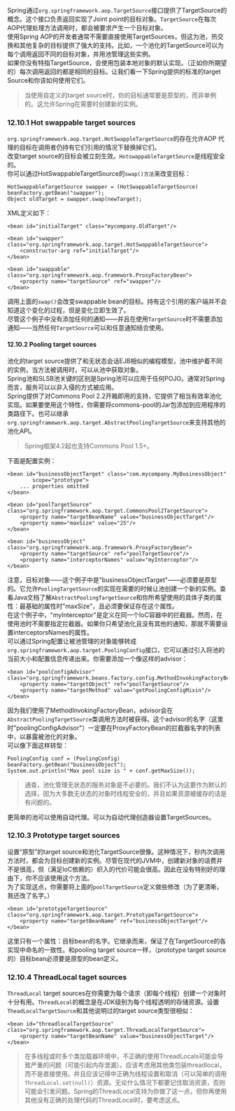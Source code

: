 Spring通过`org.springframework.aop.TargetSource`接口提供了TargetSource的概念。这个接口负责返回实现了Joint point的目标对象。`TargetSource`在每次AOP代理处理方法调用时，都会被要求产生一个目标对象。  
使用Spring AOP的开发者通常不需要直接使用TargetSources，但这为池，热交换和其他复杂的目标提供了强大的支持。比如，一个池化的TargetSource可以为每个调用返回不同的目标对象，并用池管理这些实例。  
如果你没有特指TargetSource，会使用包装本地对象的默认实现。（正如你所期望的）每次调用返回的都是相同的目标。让我们看一下Spring提供的标准的target Source和你该如何使用它们。  
>当使用自定义的target source时，你的目标通常要是原型的，而非单例的。这允许Spring在需要时创建新的实例。  

### 12.10.1 Hot swappable target sources  
`org.springframework.aop.target.HotSwappleTargetSource`的存在允许AOP 代理的目标在调用者仍持有它们引用的情况下替换掉它们。  
改变target source的目标会被立刻生效。`HotswappableTargetSource`是线程安全的。  
你可以通过HotSwappableTargetSource的`swap()方法`来改变目标：

```
HotSwappableTargetSource swapper = (HotSwappableTargetSource) beanFactory.getBean("swapper");
Object oldTarget = swapper.swap(newTarget);
```
XML定义如下：

```
<bean id="initialTarget" class="mycompany.OldTarget"/>

<bean id="swapper" class="org.springframework.aop.target.HotSwappableTargetSource">
    <constructor-arg ref="initialTarget"/>
</bean>

<bean id="swappable" class="org.springframework.aop.framework.ProxyFactoryBean">
    <property name="targetSource" ref="swapper"/>
</bean>
```
调用上面的`swap()`会改变swappable bean的目标。持有这个引用的客户端并不会知道这个变化的过程，但是变化立即生效了。  
尽管这个例子中没有添加任何的通知——并且在使用`TargetSource`时不需要添加通知——当然任何`TargetSource`可以和任意通知结合使用。  
#### 12.10.2 Pooling target sources  
池化的target source提供了和无状态会话EJB相似的编程模型，池中维护着不同的实例，当方法被调用时，可以从池中获取对象。  
Spring池和SLSB池关键的区别是Spring池可以应用于任何POJO。通常对Spring而言，服务可以以非入侵的方式被应用。  
Spring提供了对Commons Pool 2.2开箱即用的支持，它提供了相当有效率池化实现。如果要使用这个特性，你需要将commons-pool的Jar包添加到应用程序的类路径下。也可以继承`org.springframework.aop.target.AbstractPoolingTargetSource`来支持其他的池化API。  
> Spring框架4.2起也支持Commons Pool 1.5+。  

下面是配置实例：  

```
<bean id="businessObjectTarget" class="com.mycompany.MyBusinessObject"
        scope="prototype">
    ... properties omitted
</bean>

<bean id="poolTargetSource" class="org.springframework.aop.target.CommonsPool2TargetSource">
    <property name="targetBeanName" value="businessObjectTarget"/>
    <property name="maxSize" value="25"/>
</bean>

<bean id="businessObject" class="org.springframework.aop.framework.ProxyFactoryBean">
    <property name="targetSource" ref="poolTargetSource"/>
    <property name="interceptorNames" value="myInterceptor"/>
</bean>
```
注意，目标对象——这个例子中是"businessObjectTarget"——必须要是原型的。它允许`PoolingTargetSource`的实现在需要的时候让池创建一个新的实例。查看Java文档了解`AbstractPoolingTargetSource`和你所希望使用的具体子类的属性：最基础的属性时"maxSize"，且必须要保证存在这个属性。  
在这个例子中，"myInterceptor"是定义在同一个IoC容器中的拦截器。然而，在使用池时不需要指定拦截器。如果你只希望池化且没有其他的通知，那就不需要设置interceptorsNames的属性。  
可以通过Spring配置让被池管理的对象能够转成`org.springframework.aop.target.PoolingConfig`接口，它可以通过引入将池的当前大小和配置信息传递出来。你需要添加一个像这样的advisor：  

```
<bean id="poolConfigAdvisor" class="org.springframework.beans.factory.config.MethodInvokingFactoryBean">
    <property name="targetObject" ref="poolTargetSource"/>
    <property name="targetMethod" value="getPoolingConfigMixin"/>
</bean>
```
因为我们使用了MethodInvokingFactoryBean，advisor会在`AbstractPoolingTargetSource`类调用方法时被获得。这个advisor的名字（这里时"poolingConfigAdvisor"）一定要在ProxyFactoryBean的拦截器名字的列表中，以暴露被池化的对象。  
可以像下面这样转型：  

```
PoolingConfig conf = (PoolingConfig) beanFactory.getBean("businessObject");
System.out.println("Max pool size is " + conf.getMaxSize());
```
> 通查，池化管理无状态的服务对象是不必要的。我们不认为这要作为默认的选择，因为大多数无状态的对象时线程安全的，并且如果资源被缓存的话是有问题的。  

更简单的池可以使用自动代理。可以为自动代理创造器设置TargetSources。  
### 12.10.3 Prototype target sources  
设置“原型”的target source和池化TargetSource很像。这种情况下，秒内次调用方法时，都会为目标创建新的实例。尽管在现代的JVM中，创建新对象的话费并不是很高，但（满足IoC依赖的）织入的代价可能会很高。因此在没有特别好的理由下，你不应该使用这个方法。  
为了实现这点，你需要将上面的`poolTargetSource`定义做些修改（为了更清晰，我还改了名字。）  

```
<bean id="prototypeTargetSource" class="org.springframework.aop.target.PrototypeTargetSource">
    <property name="targetBeanName" ref="businessObjectTarget"/>
</bean>
```
这里只有一个属性：目标bean的名字。它继承而来，保证了在TargetSource的各实现中命名的一致性。和pooling target source一样，（prototype target source的）目标bean必须要是原型的bean定义。  
### 12.10.4 ThreadLocal taget sources  
`ThreadLocal` target sources在你需要为每个请求（即每个线程）创建一个对象时十分有用。`ThreadLocal`的概念是在JDK级别为每个线程透明的存储资源。设置`TheadLocalTargetSource`和其他说明过的target source类型很相似：  

```
<bean id="threadlocalTargetSource" class="org.springframework.aop.target.ThreadLocalTargetSource">
    <property name="targetBeanName" value="businessObjectTarget"/>
</bean>
```
>在多线程或时多个类加载器环境中，不正确的使用ThreadLocals可能会导致严重的问题（可能引起内存泄漏）。应该考虑用其他类包装threadlocal，而不是直接使用。并且应该记得中正确为线程设置和取消（可以简单的调用`ThreadLocal.set(null)`）资源。无论什么情况下都要记住取消资源，否则可能会引发问题。Spring的ThreadLocal支持为你做了这一点，但你再使用其他没有正确的处理代码的ThreadLocal时，要考虑这点。
